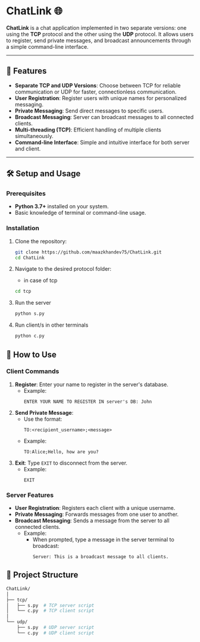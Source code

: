 # ChatLink 🌐

**ChatLink** is a chat application implemented in two separate versions: one using the **TCP** protocol and the other using the **UDP** protocol. It allows users to register, send private messages, and broadcast announcements through a simple command-line interface.

---

## 🚀 Features
- **Separate TCP and UDP Versions**: Choose between TCP for reliable communication or UDP for faster, connectionless communication.
- **User Registration**: Register users with unique names for personalized messaging.
- **Private Messaging**: Send direct messages to specific users.
- **Broadcast Messaging**: Server can broadcast messages to all connected clients.
- **Multi-threading (TCP)**: Efficient handling of multiple clients simultaneously.
- **Command-line Interface**: Simple and intuitive interface for both server and client.

---

## 🛠️ Setup and Usage

### Prerequisites
- **Python 3.7+** installed on your system.
- Basic knowledge of terminal or command-line usage.

### Installation
1. Clone the repository:
   ```bash
   git clone https://github.com/maazkhandev75/ChatLink.git
   cd ChatLink
	```
2. Navigate to the desired protocol folder:
	- in case of tcp
	```bash
	cd tcp
    ```
3. Run the server
	```bash
	python s.py
	```

4. Run client/s in other terminals
	```bash
	python c.py
	```


## 📝 How to Use

### Client Commands
1. **Register**: Enter your name to register in the server's database.
   - Example:
     ```plaintext
     ENTER YOUR NAME TO REGISTER IN server's DB: John
     ```
2. **Send Private Message**:
   - Use the format:
     ```plaintext
     TO:<recipient_username>;<message>
     ```
   - Example:
     ```plaintext
     TO:Alice;Hello, how are you?
     ```
3. **Exit**: Type `EXIT` to disconnect from the server.
   - Example:
     ```plaintext
     EXIT
     ```

### Server Features
- **User Registration**: Registers each client with a unique username.
- **Private Messaging**: Forwards messages from one user to another.
- **Broadcast Messaging**: Sends a message from the server to all connected clients.
  - Example:
    - When prompted, type a message in the server terminal to broadcast:
      ```plaintext
      Server: This is a broadcast message to all clients.
      ```

## 📂 Project Structure

```bash
ChatLink/
│
├── tcp/
│   ├── s.py  # TCP server script
│   └── c.py  # TCP client script
│
└── udp/
    ├── s.py  # UDP server script
    └── c.py  # UDP client script

```
